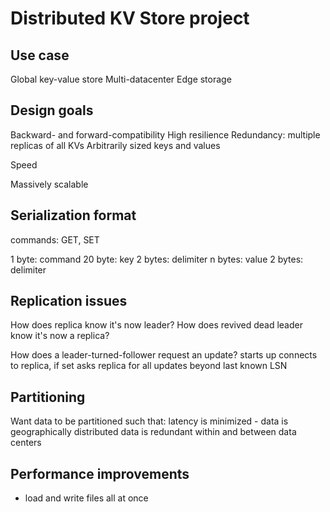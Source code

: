 # Distributed KV Store project

## Use case

Global key-value store
Multi-datacenter
Edge storage

## Design goals

Backward- and forward-compatibility
High resilience
Redundancy: multiple replicas of all KVs
Arbitrarily sized keys and values

Speed

Massively scalable


## Serialization format

commands:
  GET, SET

1 byte: command
20 byte: key
2 bytes: delimiter
n bytes: value
2 bytes: delimiter


## Replication issues

How does replica know it's now leader?
How does revived dead leader know it's now a replica?

How does a leader-turned-follower request an update?
  starts up
  connects to replica, if set
  asks replica for all updates beyond last known LSN


## Partitioning

Want data to be partitioned such that:
  latency is minimized - data is geographically distributed
  data is redundant within and between data centers




## Performance improvements
  * load and write files all at once

